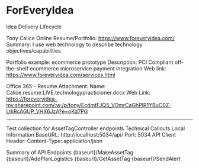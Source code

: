 # ForEveryIdea
Idea Delivery Lifecycle

Tony Calice
    Online Resume/Portfolio: https://www.foreveryidea.com/
    Summary: I use web technology to describe technology objectives/capabilities

Portfolio example: ecommerce prototype
    Description: PCI Compliant off-the-shelf ecommerce microservice payment integration
    Web link: https://www.foreveryidea.com/services.html

Office 365 – Resume Attachment: 
	Name: Calice.resume.LIVE.technologypracticioner.docx
    Web Link: https://foreveryidea-my.sharepoint.com/:w:/p/tony/EcdmtFJQ5_VOmrCaGhPlR1YBuC0Z-LtkRcAGUP_VHX6JzA?e=oKd7PG
*****************************************************************************************************************************
Test collection for AssetTagController endpoints
Technical Callouts
Local Information   BaseURL: http://localhost:5034/api/  Port: 5034
API Client Header: Content-Type: application/json

Summary of API Endpoints
{baseurl}/MakeAssetTag
{baseurl}/AddPlanLogistics
{baseurl}/GetAssetTag
{baseurl}/SendAlert
